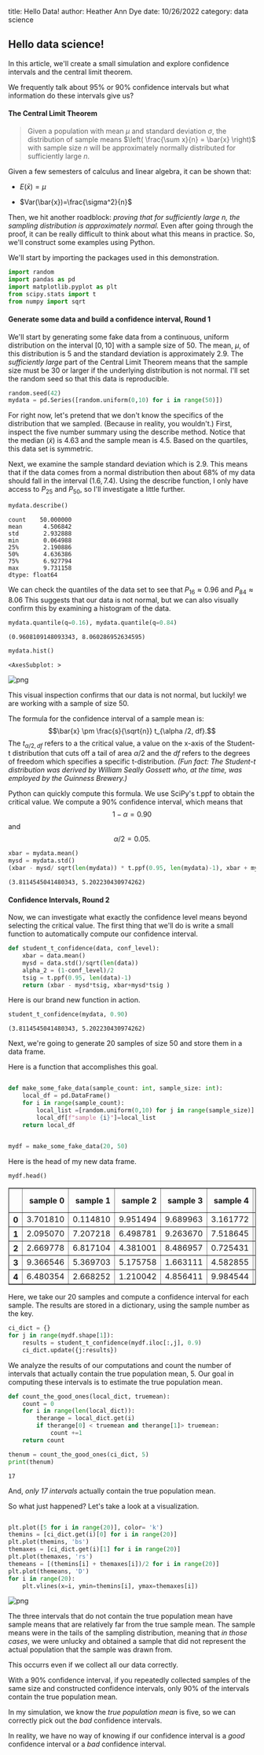 title: Hello Data!
author: Heather Ann Dye
date: 10/26/2022
category: data science





## Hello data science! 

In this article, we'll create a small simulation and explore confidence intervals and the central limit theorem. 

We frequently talk about 95% or 90% confidence intervals but what information do these intervals give us?

#### The Central Limit Theorem

>Given a population with mean $\mu$ and standard deviation $\sigma$, the distribution of sample means $\left( \frac{\sum x}{n} = \bar{x} \right)$ with sample size $n$ will be approximately normally distributed for sufficiently large $n$. 

Given a few semesters of calculus and linear algebra, it can be shown that:

* $E(\bar{x}) = \mu$ 

* $Var(\bar{x})=\frac{\sigma^2}{n}$ 

Then, we hit another roadblock: *proving that for sufficiently large $n$, the sampling distribution is approximately normal.*  Even after going through the proof, it can be really difficult to think about what this means in practice. So, we'll construct some examples using Python.

We'll start by importing the packages used in this demonstration.


```python
import random 
import pandas as pd
import matplotlib.pyplot as plt
from scipy.stats import t
from numpy import sqrt

```

#### Generate some data and build a confidence interval, Round 1

We'll start by generating some fake data from a continuous, uniform distribution on the interval $[0,10]$ with a sample size of 50. The mean, $\mu$, of this distribution is 5 and the standard deviation is approximately 2.9. The *sufficiently large* part of the Central Limit Theorem means that the sample size must be 30 or larger if the underlying distribution is not normal. I'll set the random seed so that this data is reproducible.


```python
random.seed(42)
mydata = pd.Series([random.uniform(0,10) for i in range(50)])
```

For right now, let's pretend that we don't know the specifics of the distribution that we sampled. (Because in reality, you wouldn't.)
First, inspect the five number summary using the describe method. Notice that the median ($\tilde{x}$) is 4.63 and the sample mean is 4.5. Based on the quartiles, this data set is symmetric. 

Next, we examine the sample standard deviation which is 2.9. This means that if 
the data comes from a normal distribution then about 68% of my data should fall in the interval $(1.6, 7.4)$. Using the describe function, I only have access to $P_{25}$ and $P_{50}$, so I'll investigate a little further. 


```python
mydata.describe()
```




    count    50.000000
    mean      4.506842
    std       2.932888
    min       0.064988
    25%       2.190886
    50%       4.636386
    75%       6.927794
    max       9.731158
    dtype: float64



We can check the quantiles of the data set to see that $P_{16} \approx 0.96$ and $P_{84} \approx 8.06$ This suggests that our data is not normal, but we can also visually confirm this by examining a histogram of the data. 


```python
mydata.quantile(q=0.16), mydata.quantile(q=0.84)
```




    (0.9608109148093343, 8.060286952634595)




```python
mydata.hist()
```




    <AxesSubplot: >




    
![png](ci-blog_files/ci-blog_9_1.png)
    


This visual inspection confirms that our data is not normal, but luckily! we are working with a sample of size 50. 

The formula for the confidence interval  of a sample mean is: $$\bar{x} \pm \frac{s}{\sqrt{n}} t_{\alpha /2, df}.$$  The $t_{\alpha /2, df}$ refers to a the critical value, a value on the x-axis of the Student-t distribution that cuts off a tail of area $\alpha /2$ and the $df$ refers to the degrees of freedom which specifies a specific t-distribution. 
*(Fun fact: The Student-t distribution was derived by William Seally Gossett who, at the time, was employed by the Guinness Brewery.)*

Python can quickly compute this formula. We use SciPy's t.ppf to obtain the critical value. We compute a 90% confidence interval, which means that
$$1-\alpha = 0.90$$ 
and 
$$\alpha /2  = 0.05.$$ 


```python
xbar = mydata.mean()
mysd = mydata.std()
(xbar - mysd/ sqrt(len(mydata)) * t.ppf(0.95, len(mydata)-1), xbar + mysd/ sqrt(len(mydata)) * t.ppf(0.95, len(mydata)-1))
```




    (3.8114545041480343, 5.202230430974262)



#### Confidence Intervals, Round 2

Now, we can investigate what exactly the confidence level means beyond selecting the critical value. The first thing that we'll do is write a small function to automatically compute our confidence interval.


```python
def student_t_confidence(data, conf_level):
    xbar = data.mean()
    mysd = data.std()/sqrt(len(data))
    alpha_2 = (1-conf_level)/2
    tsig = t.ppf(0.95, len(data)-1)
    return (xbar - mysd*tsig, xbar+mysd*tsig )
```

Here is our brand new function in action.


```python
student_t_confidence(mydata, 0.90)
```




    (3.8114545041480343, 5.202230430974262)



Next, we're going to generate 20 samples of size 50 and store them in a data frame.  

Here is a function that accomplishes this goal.


```python

def make_some_fake_data(sample_count: int, sample_size: int):
    local_df = pd.DataFrame()
    for i in range(sample_count):
        local_list =[random.uniform(0,10) for j in range(sample_size)]
        local_df[f"sample {i}"]=local_list
    return local_df
    

mydf = make_some_fake_data(20, 50)  

```

Here is the head of my new data frame.


```python
mydf.head()
```




<div>
<style scoped>
    .dataframe tbody tr th:only-of-type {
        vertical-align: middle;
    }

    .dataframe tbody tr th {
        vertical-align: top;
    }

    .dataframe thead th {
        text-align: right;
    }
</style>
<table border="1" class="dataframe">
  <thead>
    <tr style="text-align: right;">
      <th></th>
      <th>sample 0</th>
      <th>sample 1</th>
      <th>sample 2</th>
      <th>sample 3</th>
      <th>sample 4</th>
      <th>sample 5</th>
      <th>sample 6</th>
      <th>sample 7</th>
      <th>sample 8</th>
      <th>sample 9</th>
      <th>sample 10</th>
      <th>sample 11</th>
      <th>sample 12</th>
      <th>sample 13</th>
      <th>sample 14</th>
      <th>sample 15</th>
      <th>sample 16</th>
      <th>sample 17</th>
      <th>sample 18</th>
      <th>sample 19</th>
    </tr>
  </thead>
  <tbody>
    <tr>
      <th>0</th>
      <td>3.701810</td>
      <td>0.114810</td>
      <td>9.951494</td>
      <td>9.689963</td>
      <td>3.161772</td>
      <td>9.039286</td>
      <td>9.811497</td>
      <td>4.421598</td>
      <td>8.972081</td>
      <td>6.222570</td>
      <td>6.906144</td>
      <td>0.856130</td>
      <td>1.843637</td>
      <td>6.476347</td>
      <td>3.232738</td>
      <td>2.828390</td>
      <td>8.723830</td>
      <td>9.926920</td>
      <td>7.242167</td>
      <td>0.993546</td>
    </tr>
    <tr>
      <th>1</th>
      <td>2.095070</td>
      <td>7.207218</td>
      <td>6.498781</td>
      <td>9.263670</td>
      <td>7.518645</td>
      <td>5.455903</td>
      <td>5.362157</td>
      <td>2.137014</td>
      <td>7.436554</td>
      <td>0.269665</td>
      <td>6.272424</td>
      <td>7.200747</td>
      <td>0.513767</td>
      <td>9.084114</td>
      <td>9.701847</td>
      <td>2.985558</td>
      <td>0.358991</td>
      <td>2.952308</td>
      <td>9.799422</td>
      <td>6.856803</td>
    </tr>
    <tr>
      <th>2</th>
      <td>2.669778</td>
      <td>6.817104</td>
      <td>4.381001</td>
      <td>8.486957</td>
      <td>0.725431</td>
      <td>8.345950</td>
      <td>9.392371</td>
      <td>4.731862</td>
      <td>4.746744</td>
      <td>3.940203</td>
      <td>1.019013</td>
      <td>4.885778</td>
      <td>9.410636</td>
      <td>8.266312</td>
      <td>4.041751</td>
      <td>5.869377</td>
      <td>0.684207</td>
      <td>9.779445</td>
      <td>9.672697</td>
      <td>5.444659</td>
    </tr>
    <tr>
      <th>3</th>
      <td>9.366546</td>
      <td>5.369703</td>
      <td>5.175758</td>
      <td>1.663111</td>
      <td>4.582855</td>
      <td>5.825096</td>
      <td>1.153418</td>
      <td>9.011808</td>
      <td>2.591915</td>
      <td>5.643920</td>
      <td>7.724809</td>
      <td>7.581647</td>
      <td>4.777292</td>
      <td>0.714098</td>
      <td>5.145963</td>
      <td>9.989023</td>
      <td>6.311610</td>
      <td>6.582298</td>
      <td>8.045876</td>
      <td>9.778425</td>
    </tr>
    <tr>
      <th>4</th>
      <td>6.480354</td>
      <td>2.668252</td>
      <td>1.210042</td>
      <td>4.856411</td>
      <td>9.984544</td>
      <td>1.480938</td>
      <td>9.704006</td>
      <td>7.960248</td>
      <td>2.472397</td>
      <td>0.271020</td>
      <td>8.502932</td>
      <td>6.906093</td>
      <td>8.221156</td>
      <td>1.659228</td>
      <td>9.881192</td>
      <td>4.896403</td>
      <td>9.209291</td>
      <td>2.744804</td>
      <td>3.657750</td>
      <td>3.586738</td>
    </tr>
  </tbody>
</table>
</div>



Here, we take our 20 samples and compute a confidence interval for each sample. The results  are stored in a dictionary, using the sample number 
as the key. 


```python
ci_dict = {}
for j in range(mydf.shape[1]):
    results = student_t_confidence(mydf.iloc[:,j], 0.9)
    ci_dict.update({j:results})

```

We analyze the results of our computations and count the number of intervals that actually contain the true population mean, 5. 
Our goal in computing these intervals is to estimate the true population mean.


```python
def count_the_good_ones(local_dict, truemean):
    count = 0 
    for i in range(len(local_dict)):
        therange = local_dict.get(i)
        if therange[0] < truemean and therange[1]> truemean:
            count +=1 
    return count 

thenum = count_the_good_ones(ci_dict, 5)    
print(thenum)
```

    17
    

And, *only 17 intervals* actually contain the true population mean. 

So what just happened?  Let's take a look at a visualization.


```python

plt.plot([5 for i in range(20)], color= 'k')
themins = [ci_dict.get(i)[0] for i in range(20)]
plt.plot(themins, 'bs')
themaxes = [ci_dict.get(i)[1] for i in range(20)]
plt.plot(themaxes, 'rs')
themeans = [(themins[i] + themaxes[i])/2 for i in range(20)]
plt.plot(themeans, 'D')
for i in range(20):
    plt.vlines(x=i, ymin=themins[i], ymax=themaxes[i])
```


    
![png](ci-blog_files/ci-blog_26_0.png)
    


The three intervals that do not contain the true population mean have sample means that are relatively far from the true sample mean. 
The sample means were in the tails of the sampling distribution, meaning that *in those cases*, we were unlucky and obtained a sample that did not represent the actual population that the sample was drawn from. 

This occurrs even if we collect all our data correctly.

With a 90% confidence interval, if you repeatedly collected samples of the same size and constructed confidence intervals, only 90% of the intervals contain the true population mean. 

In my simulation, we know the *true population mean* is five, so we can correctly pick out the *bad* confidence intervals. 

In reality, we have no way of knowing if our confidence interval is a *good* confidence interval or a *bad* confidence interval. 
